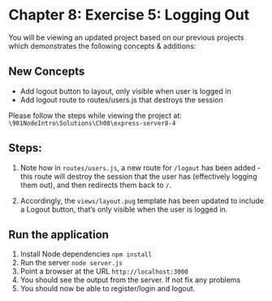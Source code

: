 # Chapter 8: Exercise 5: Logging Out

You will be viewing an updated project based on our previous projects which demonstrates the following concepts & additions: 


## New Concepts
* Add logout button to layout, only visible when user is logged in
* Add logout route to routes/users.js that destroys the session

Please follow the steps while viewing the project at:
`\901NodeIntro\Solutions\Ch08\express-server8-4`


## Steps:

1. Note how in `routes/users.js`, a new route for `/logout` has been added - this route will destroy the session that the user has (effectively logging them out), and then redirects them back to `/`.

1. Accordingly, the `views/layout.pug` template has been updated to include a Logout button, that’s only visible when the user is logged in.

## Run the application
1. Install Node dependencies `npm install`
1. Run the server `node server.js`
1. Point a browser at the URL `http://localhost:3000`
1. You should see the output from the server. If not fix any problems
1. You should now be able to register/login and logout.
